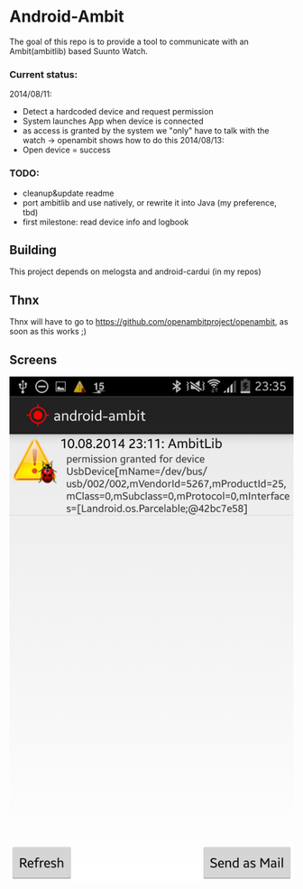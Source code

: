 # Android-Ambit


The goal of this repo is to provide a tool to communicate with an 
Ambit(ambitlib) based Suunto Watch.

### Current status:
2014/08/11:
- Detect a hardcoded device and request permission
- System launches App when device is connected
- as access is granted by the system we "only" have to talk with the watch -> openambit shows how to do this
2014/08/13:
- Open device = success

### TODO:
- cleanup&update readme
- port ambitlib and use natively, or rewrite it into Java (my 
preference, tbd)
- first milestone: read device info and logbook

## Building

This project depends on melogsta and android-cardui (in my repos)


## Thnx

Thnx will have to go to https://github.com/openambitproject/openambit, as soon as this works ;)


## Screens

![Step1: permission granted](/screens/permission_granted.png?raw=true "Step1: Permission granted")
